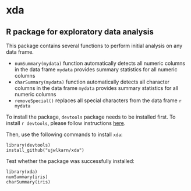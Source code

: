 # xda
R package for exploratory data analysis
---------------------------------------

This package contains several functions to perform initial analysis on any data frame. 

- `numSummary(mydata)` function automatically detects all numeric columns in the data frame `mydata` provides summary statistics for all numeric columns
- `charSummary(mydata)` function automatically detects all character columns in the data frame `mydata` provides summary statistics for all numeric columns
- `removeSpecial()` replaces all special characters from the data frame `r mydata` 

To install the package, `devtools` package needs to be installed first. To install `r devtools`, please follow instructions [here](https://github.com/hadley/devtools).

Then, use the following commands to install `xda`:

```
library(devtools)
install_github("ujwlkarn/xda")
```

Test whether the package was successfully installed:

```
library(xda)
numSummary(iris)
charSummary(iris)
```

